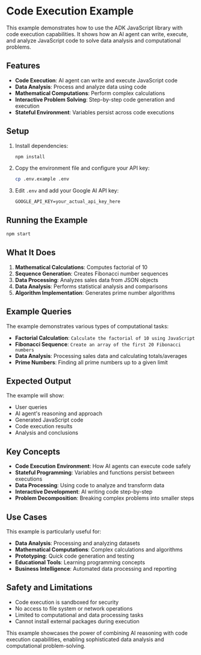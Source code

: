 # Code Execution Example

This example demonstrates how to use the ADK JavaScript library with code execution capabilities. It shows how an AI agent can write, execute, and analyze JavaScript code to solve data analysis and computational problems.

## Features

- **Code Execution**: AI agent can write and execute JavaScript code
- **Data Analysis**: Process and analyze data using code
- **Mathematical Computations**: Perform complex calculations
- **Interactive Problem Solving**: Step-by-step code generation and execution
- **Stateful Environment**: Variables persist across code executions

## Setup

1. Install dependencies:
   ```bash
   npm install
   ```

2. Copy the environment file and configure your API key:
   ```bash
   cp .env.example .env
   ```

3. Edit `.env` and add your Google AI API key:
   ```
   GOOGLE_API_KEY=your_actual_api_key_here
   ```

## Running the Example

```bash
npm start
```

## What It Does

1. **Mathematical Calculations**: Computes factorial of 10
2. **Sequence Generation**: Creates Fibonacci number sequences
3. **Data Processing**: Analyzes sales data from JSON objects
4. **Data Analysis**: Performs statistical analysis and comparisons
5. **Algorithm Implementation**: Generates prime number algorithms

## Example Queries

The example demonstrates various types of computational tasks:

- **Factorial Calculation**: `Calculate the factorial of 10 using JavaScript`
- **Fibonacci Sequence**: `Create an array of the first 20 Fibonacci numbers`
- **Data Analysis**: Processing sales data and calculating totals/averages
- **Prime Numbers**: Finding all prime numbers up to a given limit

## Expected Output

The example will show:
- User queries
- AI agent's reasoning and approach
- Generated JavaScript code
- Code execution results
- Analysis and conclusions

## Key Concepts

- **Code Execution Environment**: How AI agents can execute code safely
- **Stateful Programming**: Variables and functions persist between executions
- **Data Processing**: Using code to analyze and transform data
- **Interactive Development**: AI writing code step-by-step
- **Problem Decomposition**: Breaking complex problems into smaller steps

## Use Cases

This example is particularly useful for:
- **Data Analysis**: Processing and analyzing datasets
- **Mathematical Computations**: Complex calculations and algorithms
- **Prototyping**: Quick code generation and testing
- **Educational Tools**: Learning programming concepts
- **Business Intelligence**: Automated data processing and reporting

## Safety and Limitations

- Code execution is sandboxed for security
- No access to file system or network operations
- Limited to computational and data processing tasks
- Cannot install external packages during execution

This example showcases the power of combining AI reasoning with code execution capabilities, enabling sophisticated data analysis and computational problem-solving.